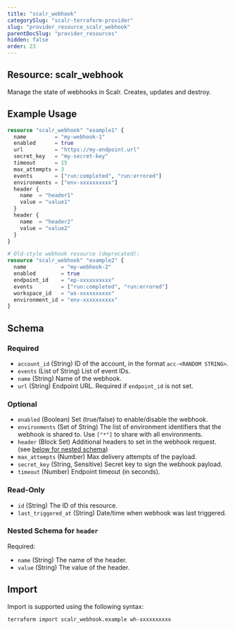 ```yaml
---
title: "scalr_webhook"
categorySlug: "scalr-terraform-provider"
slug: "provider_resource_scalr_webhook"
parentDocSlug: "provider_resources"
hidden: false
order: 23
---
```

## Resource: scalr_webhook

Manage the state of webhooks in Scalr. Creates, updates and destroy.

## Example Usage

```terraform
resource "scalr_webhook" "example1" {
  name         = "my-webhook-1"
  enabled      = true
  url          = "https://my-endpoint.url"
  secret_key   = "my-secret-key"
  timeout      = 15
  max_attempts = 3
  events       = ["run:completed", "run:errored"]
  environments = ["env-xxxxxxxxxx"]
  header {
    name  = "header1"
    value = "value1"
  }
  header {
    name  = "header2"
    value = "value2"
  }
}

# Old-style webhook resource (deprecated):
resource "scalr_webhook" "example2" {
  name           = "my-webhook-2"
  enabled        = true
  endpoint_id    = "ep-xxxxxxxxxx"
  events         = ["run:completed", "run:errored"]
  workspace_id   = "ws-xxxxxxxxxx"
  environment_id = "env-xxxxxxxxxx"
}
```

<!-- schema generated by tfplugindocs -->
## Schema

### Required

- `account_id` (String) ID of the account, in the format `acc-<RANDOM STRING>`.
- `events` (List of String) List of event IDs.
- `name` (String) Name of the webhook.
- `url` (String) Endpoint URL. Required if `endpoint_id` is not set.

### Optional

- `enabled` (Boolean) Set (true/false) to enable/disable the webhook.
- `environments` (Set of String) The list of environment identifiers that the webhook is shared to. Use `["*"]` to share with all environments.
- `header` (Block Set) Additional headers to set in the webhook request. (see [below for nested schema](#nestedblock--header))
- `max_attempts` (Number) Max delivery attempts of the payload.
- `secret_key` (String, Sensitive) Secret key to sign the webhook payload.
- `timeout` (Number) Endpoint timeout (in seconds).

### Read-Only

- `id` (String) The ID of this resource.
- `last_triggered_at` (String) Date/time when webhook was last triggered.

<a id="nestedblock--header"></a>
### Nested Schema for `header`

Required:

- `name` (String) The name of the header.
- `value` (String) The value of the header.

## Import

Import is supported using the following syntax:

```shell
terraform import scalr_webhook.example wh-xxxxxxxxxx
```
